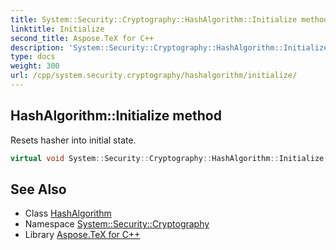 ```yaml
---
title: System::Security::Cryptography::HashAlgorithm::Initialize method
linktitle: Initialize
second_title: Aspose.TeX for C++
description: 'System::Security::Cryptography::HashAlgorithm::Initialize method. Resets hasher into initial state in C++.'
type: docs
weight: 300
url: /cpp/system.security.cryptography/hashalgorithm/initialize/
---
```

## HashAlgorithm::Initialize method


Resets hasher into initial state.

```cpp
virtual void System::Security::Cryptography::HashAlgorithm::Initialize()
```

## See Also

* Class [HashAlgorithm](../)
* Namespace [System::Security::Cryptography](../../)
* Library [Aspose.TeX for C++](../../../)
